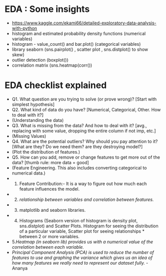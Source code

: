 # EDA : Some insights

* https://www.kaggle.com/ekami66/detailed-exploratory-data-analysis-with-python
* histogram and estimated probability density functions (numerical variables) 
* histogram - value_count() and bar.plot() (categorical variables)
* library seaborn (sns.pairplot() , scatter plot , sns.distplot() to show skew)
* outlier detection (boxplot())
* correlation matrix (sns.heatmap(corr())


# EDA checklist explained

* Q1. What question are you trying to solve (or prove wrong)? [Start with simplest hypothesis]
* Q2. What kind of data do you have? [Numerical, Categorical, Other. How to deal with it?]
*    (Understanding the data)
* Q3. What is missing from the data? And how to deal with it? [avg., replacing with some value, dropping the entire column if not imp,    etc.]
*    (Missing Values)
* Q4. What are the potential outliers? Why should you pay attention to it? [What are they? Do we need them? are they destroying model?]
*    (Plot the distribution of features.)
* Q5. How can you add, remove or change features to get more out of the data? [thumb rule: more data = good]
*    (Feature Engineering. This also includes converting categorical to numerical data.)
* 1. Feature Contribution:- It is a way to figure out how much each feature influences the model. 
* 2. _relationship between variables and correlation between features._
* 3. matplotlib and seaborn libraries. 
* 4. Histograms (Seaborn version of histogram is density plot, sns.distplot) and Scatter Plots. Histogram for seeing the distribution of a particular variable, Scatter plot for seeing relationships *  between 2 or more variables.
* 5._Heatmap (in seaborn lib) provides us with a numerical value of the correlation between each variable._
* _Principal Component Analysis (PCA) is used to reduce the number of features to use and graphing the variance which gives us an idea of how many features we really need to represent our dataset fully._ - Ananya

